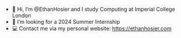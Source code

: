 - 👋 Hi, I’m @EthanHosier and I study Computing at Imperial College London
- 💞️ I’m looking for a 2024 Summer Internship
- 💻 Contact me via my personal website: https://ethanhosier.com

<!---
EthanHosier/EthanHosier is a ✨ special ✨ repository because its `README.md` (this file) appears on your GitHub profile.
You can click the Preview link to take a look at your changes.
--->
